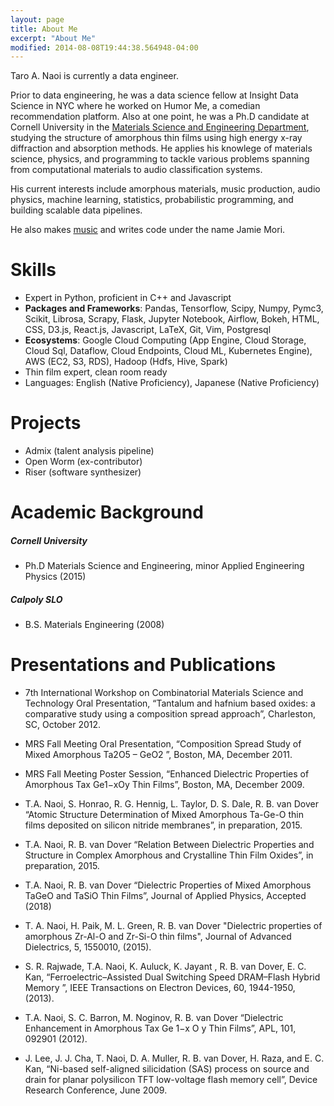 ```yaml
---
layout: page
title: About Me
excerpt: "About Me"
modified: 2014-08-08T19:44:38.564948-04:00
---
```

<script src="https://cdnjs.cloudflare.com/ajax/libs/d3/3.5.5/d3.min.js" charset="utf-8"></script>

Taro A. Naoi is currently a data engineer.

Prior to data engineering, he was a data science fellow at Insight Data Science in NYC where he worked on Humor Me, a comedian recommendation platform. Also at one point, he was a Ph.D candidate at Cornell University in the [Materials Science and Engineering Department](http://www.mse.cornell.edu/), studying the structure of amorphous thin films using high energy x-ray diffraction and absorption methods. He applies his knowlege of materials science, physics, and programming to tackle various problems spanning from computational materials to audio classification systems.

His current interests include amorphous materials, music production, audio physics, machine learning, statistics, probabilistic programming, and building scalable data pipelines.

He also makes [music](https://soundcloud.com/japaradise) and writes code under the name Jamie Mori.

# Skills

* Expert in Python, proficient in C++ and Javascript
* <strong>Packages and Frameworks</strong>: Pandas, Tensorflow, Scipy, Numpy, Pymc3, Scikit, Librosa, Scrapy, Flask, Jupyter Notebook, Airflow, Bokeh, HTML, CSS, D3.js, React.js, Javascript, LaTeX, Git, Vim, Postgresql
* <strong>Ecosystems</strong>: Google Cloud Computing (App Engine, Cloud Storage, Cloud Sql, Dataflow, Cloud Endpoints, Cloud ML, Kubernetes Engine), AWS (EC2, S3, RDS), Hadoop (Hdfs, Hive, Spark)
* Thin film expert, clean room ready
* Languages: English (Native Proficiency), Japanese (Native Proficiency)

# Projects

* Admix (talent analysis pipeline)
* Open Worm (ex-contributor)
* Riser (software synthesizer)

# Academic Background

##### Cornell University 
* Ph.D Materials Science and Engineering, minor Applied Engineering Physics (2015)
	
##### Calpoly SLO 
* B.S. Materials Engineering (2008)

# Presentations and Publications
* 7th International Workshop on Combinatorial Materials Science and Technology Oral Presentation, “Tantalum and hafnium based oxides: a comparative study using a composition spread approach”, Charleston, SC, October 2012.

* MRS Fall Meeting Oral Presentation, “Composition Spread Study of Mixed Amorphous Ta2O5 – GeO2 ”, Boston, MA, December 2011.

* MRS Fall Meeting Poster Session, “Enhanced Dielectric Properties of Amorphous Tax Ge1−xOy Thin Films”, Boston, MA, December 2009.

* T.A. Naoi, S. Honrao, R. G. Hennig, L. Taylor, D. S. Dale, R. B. van Dover “Atomic Structure Determination of Mixed Amorphous Ta-Ge-O thin films deposited on silicon nitride membranes”, in preparation, 2015.

* T.A. Naoi, R. B. van Dover “Relation Between Dielectric Properties and Structure in Complex Amorphous and Crystalline Thin Film Oxides”, in preparation, 2015.

* T.A. Naoi, R. B. van Dover “Dielectric Properties of Mixed Amorphous TaGeO and TaSiO Thin Films”, Journal of Applied Physics, Accepted (2018)

* T. A. Naoi, H. Paik, M. L. Green, R. B. van Dover "Dielectric properties of amorphous Zr-Al-O and Zr-Si-O thin films", Journal of Advanced Dielectrics, 5, 1550010, (2015).

* S. R. Rajwade, T.A. Naoi, K. Auluck, K. Jayant , R. B. van Dover, E. C. Kan, “Ferroelectric–Assisted Dual Switching Speed DRAM–Flash Hybrid Memory ”, IEEE Transactions on Electron Devices, 60, 1944-1950, (2013).

* T.A. Naoi, S. C. Barron, M. Noginov, R. B. van Dover “Dielectric Enhancement in Amorphous Tax Ge 1−x O y Thin Films”, APL, 101, 092901 (2012).

* J. Lee, J. J. Cha, T. Naoi, D. A. Muller, R. B. van Dover, H. Raza, and E. C. Kan, “Ni-based self-aligned silicidation (SAS) process on source and drain for planar polysilicon TFT low-voltage flash memory cell”, Device Research Conference,
June 2009.

[^1]: Example: *domain.com/category-name/post-title*
